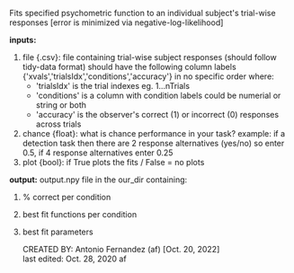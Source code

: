 Fits specified psychometric function to an individual subject's
trial-wise responses [error is minimized via negative-log-likelihood]
    
**inputs:** 
1. file   {.csv}:  file containing trial-wise subject responses (should follow tidy-data format) 
    should have the following column labels {'xvals','trialsIdx','conditions','accuracy'} in no specific order where:
    * 'trialsIdx' is the trial indexes eg. 1...nTrials 
    * 'conditions' is a column with condition labels could be numerial or string or both 
    * 'accuracy' is the observer's correct (1) or incorrect (0) responses across trials                
2. chance  {float}:  what is chance performance in your task? example: if a detection task then there are 2 response alternatives (yes/no) so enter 0.5, if 4 response alternatives enter 0.25
3. plot  {bool}:  if True plots the fits / False = no plots 
    
**output:**
output.npy file in the our_dir containing:
1. % correct per condition
2. best fit functions per condition
3. best fit parameters
          



    CREATED BY: Antonio Fernandez (af) [Oct. 20, 2022] <br>
    last edited: Oct. 28, 2020 af
    